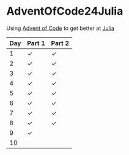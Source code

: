 # AdventOfCode24Julia
Using [Advent of Code](https://adventofcode.com/) to get better at [Julia](https://julialang.org/)

|Day|Part 1|Part 2|
|-----|-----|-----|
|1| ✓| ✓|
|2| ✓| ✓|
|3| ✓| ✓|
|4| ✓| ✓|
|5| ✓| ✓|
|6| ✓| ✓|
|7| ✓| ✓|
|8| ✓| ✓|
|9| ✓| |
|10| | |